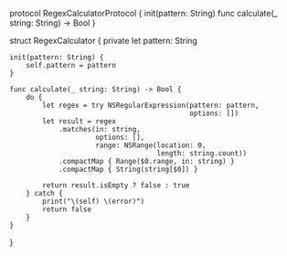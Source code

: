 protocol RegexCalculatorProtocol {
    init(pattern: String)
    func calculate(_ string: String) -> Bool
}

struct RegexCalculator {
    private let pattern: String
    
    init(pattern: String) {
        self.pattern = pattern
    }
    
    func calculate(_ string: String) -> Bool {
        do {
            let regex = try NSRegularExpression(pattern: pattern,
                                                options: [])
            let result = regex
                .matches(in: string,
                         options: [],
                         range: NSRange(location: 0,
                                        length: string.count))
                .compactMap { Range($0.range, in: string) }
                .compactMap { String(string[$0]) }
            
            return result.isEmpty ? false : true
        } catch {
            print("\(self) \(error)")
            return false
        }
    }
}
